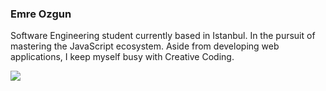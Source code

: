 ### Emre Ozgun
Software Engineering student currently based in Istanbul.
In the pursuit of mastering the JavaScript ecosystem.
Aside from developing web applications, I keep myself busy with Creative Coding.



![](formations.gif)

<!--
**emre-ozgun/emre-ozgun** is a ✨ _special_ ✨ repository because its `README.md` (this file) appears on your GitHub profile.

Here are some ideas to get you started:

- 🔭 I’m currently working on ...
- 🌱 I’m currently learning ...
- 👯 I’m looking to collaborate on ...
- 🤔 I’m looking for help with ...
- 💬 Ask me about ...
- 📫 How to reach me: ...
- 😄 Pronouns: ...
- ⚡ Fun fact: ...
-->
